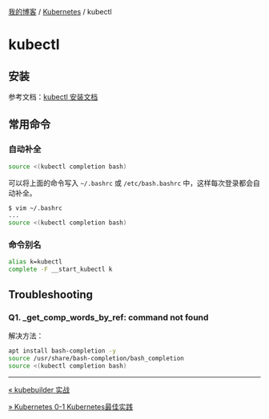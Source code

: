 [我的博客](../_index.md) / [Kubernetes](_index.md) / kubectl

# kubectl

## 安装

参考文档：[kubectl 安装文档](https://kubernetes.io/docs/tasks/tools/#kubectl)

## 常用命令

### 自动补全

```bash
source <(kubectl completion bash)
```

可以将上面的命令写入 `~/.bashrc` 或 `/etc/bash.bashrc` 中，这样每次登录都会自动补全。

```bash
$ vim ~/.bashrc
...
source <(kubectl completion bash)
```

### 命令别名

```bash
alias k=kubectl
complete -F __start_kubectl k
```

## Troubleshooting

### Q1. _get_comp_words_by_ref: command not found

解决方法：

```bash
apt install bash-completion -y
source /usr/share/bash-completion/bash_completion
source <(kubectl completion bash)
```

---
[« kubebuilder 实战](kubebuilder-inaction.md)

[» Kubernetes 0-1 Kubernetes最佳实践](kubernetes-best-practice.md)
